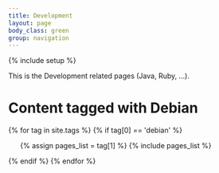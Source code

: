 ```yaml
---
title: Development
layout: page
body_class: green
group: navigation
---
```

{% include setup %}

This is the Development related pages (Java, Ruby, …).

# Content tagged with Debian

{% for tag in site.tags %} 
{% if tag[0] == 'debian' %}
<ul>
{% assign pages_list = tag[1] %}  
{% include pages_list %}
</ul>
{% endif %}
{% endfor %}
